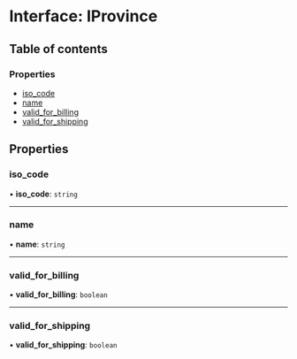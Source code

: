 # Interface: IProvince

## Table of contents

### Properties

- [iso\_code](IProvince.md#iso_code)
- [name](IProvince.md#name)
- [valid\_for\_billing](IProvince.md#valid_for_billing)
- [valid\_for\_shipping](IProvince.md#valid_for_shipping)

## Properties

### iso\_code

• **iso\_code**: `string`

___

### name

• **name**: `string`

___

### valid\_for\_billing

• **valid\_for\_billing**: `boolean`

___

### valid\_for\_shipping

• **valid\_for\_shipping**: `boolean`
